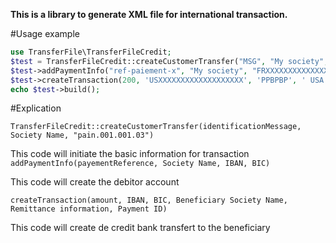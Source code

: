 **This is a library to generate XML file for international transaction.**

#Usage example

```php 
use TransferFile\TransferFileCredit;
$test = TransferFileCredit::createCustomerTransfer("MSG", "My society", "pain.001.001.03");
$test->addPaymentInfo("ref-paiement-x", "My society", "FRXXXXXXXXXXXXXXXXXXX", "YYYYYYYYY");
$test->createTransaction(200, 'USXXXXXXXXXXXXXXXXXXX', 'PPBPBP', ' USA Factory', 'Facture y', 'payement-x');
echo $test->build();
```

#Explication

`TransferFileCredit::createCustomerTransfer(identificationMessage, Society Name, "pain.001.001.03")`

This code will initiate the basic information for transaction
`addPaymentInfo(payementReference, Society Name, IBAN, BIC)`<br>

This code  will create the debitor account

`createTransaction(amount, IBAN, BIC, Beneficiary Society Name, Remittance information, Payment ID)`

This code will create de credit bank transfert to the beneficiary